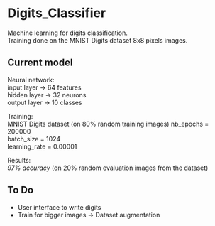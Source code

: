 # Digits_Classifier
Machine learning for digits classification.   
Training done on the MNIST Digits dataset 8x8 pixels images.

## Current model
Neural network:   
input layer  -> 64 features   
hidden layer -> 32 neurons   
output layer -> 10 classes   

Training:   
MNIST Digits dataset (on 80% random training images)
nb_epochs = 200000   
batch_size = 1024   
learning_rate = 0.00001   

Results:   
*97% accuracy* (on 20% random evaluation images from the dataset)   

## To Do
- User interface to write digits
- Train for bigger images -> Dataset augmentation
